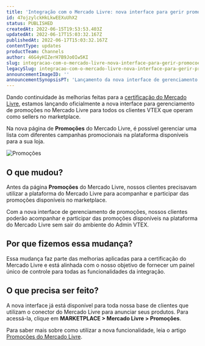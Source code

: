 ```yaml
---
title: 'Integração com o Mercado Livre: nova interface para gerir promoções'
id: 47ojzylckHkLkwEEXuUhX2
status: PUBLISHED
createdAt: 2022-06-15T19:53:53.403Z
updatedAt: 2022-06-17T15:03:32.167Z
publishedAt: 2022-06-17T15:03:32.167Z
contentType: updates
productTeam: Channels
author: 46G4yHIZerH7B9Jo0Iw5KI
slug: integracao-com-o-mercado-livre-nova-interface-para-gerir-promocoes
legacySlug: integracao-com-o-mercado-livre-nova-interface-para-gerir-promocoes
announcementImageID: ''
announcementSynopsisPT: 'Lançamento da nova interface de gerenciamento de promoções do Mercado Livre'
---
```


Dando continuidade às melhorias feitas para a [certificação do Mercado Livre](https://help.vtex.com/pt/announcements/vtex-agora-e-oficialmente-um-parceiro-certificado-do-mercado-livre-no-brasil--34D14K2Y6ogJs3OxKpQUrJ), estamos lançando oficialmente a nova interface para gerenciamento de promoções no Mercado Livre para todos os clientes VTEX que operam como sellers no marketplace.

Na nova página de **Promoções** do Mercado Livre, é possível gerenciar uma lista com diferentes campanhas promocionais na plataforma disponíveis para a sua loja.

![Promoções](//images.ctfassets.net/alneenqid6w5/7qDxLkDgrBDJWovD2dhG9I/08759bd0132772b8c5cb51078f9e80bd/Promo____es.gif)

## O que mudou?

Antes da página **Promoções** do Mercado Livre, nossos clientes precisavam utilizar a plataforma do Mercado Livre para acompanhar e participar das promoções disponíveis no marketplace.

Com a nova interface de gerenciamento de promoções, nossos clientes poderão acompanhar e participar das promoções disponíveis na plataforma do Mercado Livre sem sair do ambiente do Admin VTEX.

## Por que fizemos essa mudança?

Essa mudança faz parte das melhorias aplicadas para a certificação do Mercado Livre e está alinhada com o nosso objetivo de fornecer um painel único de controle para todas as funcionalidades da integração. 

## O que precisa ser feito?

A nova interface já está disponível para toda nossa base de clientes que utilizam o conector do Mercado Livre para anunciar seus produtos. Para acessá-la, clique em **MARKETPLACE > Mercado Livre > Promoções**.

Para saber mais sobre como utilizar a nova funcionalidade, leia o artigo [Promoções do Mercado Livre](https://help.vtex.com/pt/tutorial/promocoes-do-mercado-livre-beta--3pEqEnru6H2JcZzYVioT5f).
